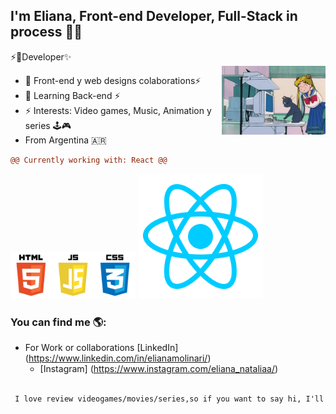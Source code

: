 ## I'm Eliana, Front-end Developer, Full-Stack  in process 👩‍💻
 ⚡💎Developer✨     
<img align="right" width="33%" src="https://github.com/Eliana-Molinari/Eliana-Molinari/blob/main/Compu.gif"> 

 

- 👯 Front-end y web designs colaborations⚡
- 🌱 Learning Back-end ⚡
- ⚡ Interests: Video games, Music, Animation y series 🕹️🎮 
- From Argentina 🇦🇷


 
 
```diff
@@ Currently working with: React @@
```

  
<img src="https://github.com/Eliana-Molinari/Eliana-Molinari/blob/main/pngegg.png" width="200" > 
<img  src="https://github.com/Eliana-Molinari/Eliana-Molinari/blob/main/kisspng-react-javascript-angularjs-ionic-atom-5b154be6947457.3471941815281223426081.png" width="200"> 

### You can find me 🌎:


 - For Work  or collaborations [LinkedIn] (https://www.linkedin.com/in/elianamolinari/)
   - [Instagram]  (https://www.instagram.com/eliana_nataliaa/)
   
```diff

 I love review videogames/movies/series,so if you want to say hi, I'll be happy to meet you✨
 
 ```




